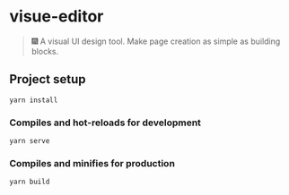 # visue-editor

> 🎆 A visual UI design tool. Make page creation as simple as building blocks.

## Project setup
```
yarn install
```

### Compiles and hot-reloads for development
```
yarn serve
```

### Compiles and minifies for production
```
yarn build
```
